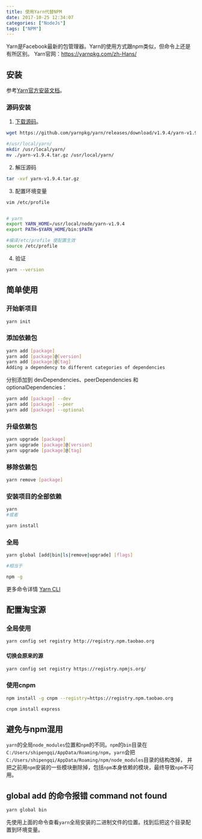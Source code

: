 ```yaml
---
title: 使用Yarn代替NPM
date: 2017-10-25 12:34:07
categories: ["NodeJs"]
tags: ["NPM"]
---
```

Yarn是Facebook最新的包管理器。Yarn的使用方式跟npm类似，但命令上还是有所区别。
Yarn官网：https://yarnpkg.com/zh-Hans/

<!-- more -->

## 安装
参考[Yarn官方安装文档](https://yarnpkg.com/zh-Hans/docs/install#windows-stable)。

### 源码安装

1. [下载源码](https://github.com/yarnpkg/yarn/releases)。
``` bash
wget https://github.com/yarnpkg/yarn/releases/download/v1.9.4/yarn-v1.9.4.tar.gz

#/usr/local/yarn/
mkdir /usr/local/yarn/
mv ./yarn-v1.9.4.tar.gz /usr/local/yarn/
```

2. 解压源码
``` bash
tar -xvf yarn-v1.9.4.tar.gz
```

3. 配置环境变量
``` bash
vim /etc/profile


# yarn
export YARN_HOME=/usr/local/node/yarn-v1.9.4
export PATH=$YARN_HOME/bin:$PATH

#编译/etc/profile 使配置生效
source /etc/profile
```

4. 验证
``` bash
yarn --version
```

## 简单使用

### 开始新项目
``` bash
yarn init
```

### 添加依赖包
``` bash
yarn add [package]
yarn add [package]@[version]
yarn add [package]@[tag]
Adding a dependency to different categories of dependencies
```
分别添加到 devDependencies、peerDependencies 和 optionalDependencies：
``` bash
yarn add [package] --dev
yarn add [package] --peer
yarn add [package] --optional
```
### 升级依赖包
``` bash
yarn upgrade [package]
yarn upgrade [package]@[version]
yarn upgrade [package]@[tag]
```
### 移除依赖包
``` bash
yarn remove [package]
```
### 安装项目的全部依赖
``` bash
yarn
#或者

yarn install
```

### 全局
``` bash
yarn global [add|bin|ls|remove|upgrade] [flags]

#相当于

npm -g
```
更多命令详情 [Yarn CLI](https://yarnpkg.com/zh-Hans/docs/cli/)

## 配置淘宝源

### 全局使用
``` bash
yarn config set registry http://registry.npm.taobao.org
```
#### 切换会原来的源
```bash
yarn config set registry https://registry.npmjs.org/
```

### 使用cnpm
``` bash
npm install -g cnpm --registry=https://registry.npm.taobao.org

cnpm install express
```

## 避免与npm混用

`yarn`的全局`node_modules`位置和`npm`的不同。`npm`的`bin`目录在`C:/Users/shipengqi/AppData/Roaming/npm`，`yarn`会把`C:/Users/shipengqi/AppData/Roaming/npm/node_modules`目录的结构改掉，
并把之前用`npm`安装的一些模块删除掉，包括`npm`本身依赖的模块，最终导致`npm`不可用。

## global add 的命令报错 command not found
```bash
yarn global bin
```
先使用上面的命令查看`yarn`全局安装的二进制文件的位置。找到后把这个目录配置到环境变量。
